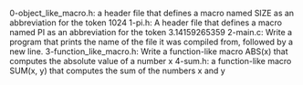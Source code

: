 0-object_like_macro.h: a header file that defines a macro named SIZE as an abbreviation for the token 1024
1-pi.h: A header file that defines a macro named PI as an abbreviation for the token 3.14159265359
2-main.c: Write a program that prints the name of the file it was compiled from, followed by a new line.
3-function_like_macro.h: Write a function-like macro ABS(x) that computes the absolute value of a number x
4-sum.h: a function-like macro SUM(x, y) that computes the sum of the numbers x and y
